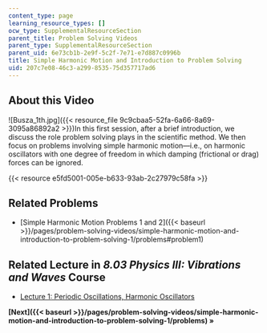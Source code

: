 ```yaml
---
content_type: page
learning_resource_types: []
ocw_type: SupplementalResourceSection
parent_title: Problem Solving Videos
parent_type: SupplementalResourceSection
parent_uid: 6e73cb1b-2e9f-5c2f-7e71-e7d887c0996b
title: Simple Harmonic Motion and Introduction to Problem Solving
uid: 207c7e08-46c3-a299-8535-75d357717ad6
---
```


About this Video
----------------

![Busza_1th.jpg]({{< resource_file 9c9cbaa5-52fa-6a66-8a69-3095a86892a2 >}})In this first session, after a brief introduction, we discuss the role problem solving plays in the scientific method. We then focus on problems involving simple harmonic motion—i.e., on harmonic oscillators with one degree of freedom in which damping (frictional or drag) forces can be ignored.

{{< resource e5fd5001-005e-b633-93ab-2c27979c58fa >}}

Related Problems
----------------

*   [Simple Harmonic Motion Problems 1 and 2]({{< baseurl >}}/pages/problem-solving-videos/simple-harmonic-motion-and-introduction-to-problem-solving-1/problems#problem1)

Related Lecture in _8.03 Physics III: Vibrations and Waves_ Course
------------------------------------------------------------------

*   [Lecture 1: Periodic Oscillations, Harmonic Oscillators](/courses/8-03sc-physics-iii-vibrations-and-waves-fall-2016/pages/part-i-mechanical-vibrations-and-waves/lecture-1)

**[Next]({{< baseurl >}}/pages/problem-solving-videos/simple-harmonic-motion-and-introduction-to-problem-solving-1/problems) »**